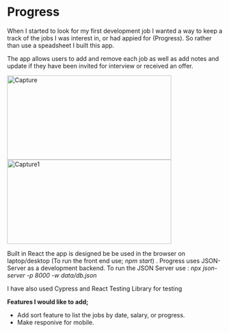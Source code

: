 # Progress

  
When I started to look for my first development job I wanted a way to keep a track of the jobs I was interest in, or had appied for (Progress). So rather than use a speadsheet I built this app.

The app allows users to add and remove each job as well as add notes and update if they have been invited for interview or received an offer.

<img src="https://live.staticflickr.com/65535/52386720832_91461422bf_b.jpg" width="384" height="197" alt="Capture">  <img src="https://live.staticflickr.com/65535/52386720817_78e0fa8537_b.jpg" width="384" height="197" alt="Capture1">
 
Built in React the app is designed be be used in the browser on laptop/desktop (To run the front end use; *npm start*) . Progress uses JSON-Server as a development backend. To run the JSON Server use : *npx json-server -p 8000 -w data/db.json*

I have also used Cypress and React Testing Library for testing    
  

**Features I would like to add;**
- Add sort feature to list the jobs by date, salary, or progress.
- Make responive for mobile.
